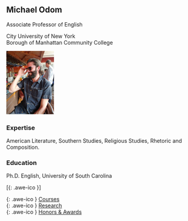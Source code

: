 ## Michael Odom

Associate Professor of English   

City University of New York    
Borough of Manhattan Community College    


</div>    
<div class="container">
  <div>
    <img src="/icons/IMG_0173.JPG" width = "25%" float="left"/>
  </div>
  <div class="text">
    <h3> Expertise </h3>
    <p> American Literature, Southern Studies, Religious Studies, Rhetoric and Composition. </p>
    <h3> Education </h3>
    <p>Ph.D. English, University of South Carolina</p>
  </div>
</div>

[[<i class="fa fa-envelope-o"></i>](mailto:odomenglish@gmail.com){: .awe-ico }]

[<i class="fa fa-info"></i>](/courses/){: .awe-ico } [Courses](/courses/)   
[<i class="fa fa-info"></i>](/research/){: .awe-ico } [Research](/research/)    
[<i class="fa fa-info"></i>](/awards/){: .awe-ico } [Honors & Awards](/awards/)    

